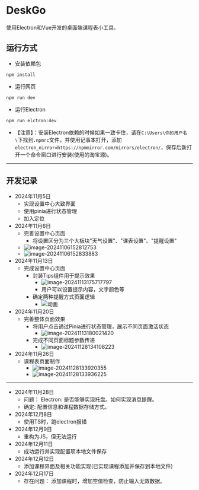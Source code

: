 # DeskGo
使用Electron和Vue开发的桌面端课程表小工具。
## 运行方式
+ 安装依赖包
~~~shell
npm install 
~~~
+ 运行网页

```shell
npm run dev
```

+ 运行Electron

```shell
npm run elctron:dev
```

+ 【注意】：安装Electron依赖的时候如果一致卡住，请在`C:\Users\你的用户名\`下找到`.npmrc`文件，并使用记事本打开，添加`electron_mirror=https://npmmirror.com/mirrors/electron/`，保存后新打开一个命令窗口进行安装(使用的淘宝源)。

---

## 开发记录
+ 2024年11月5日
  + 实现设置中心大致界面
  + 使用pinia进行状态管理
  + 加入定位
+ 2024年11月6日
  + 完善设置中心页面
    + 将设置区分为三个大板块"天气设置"、"课表设置"、"提醒设置"
  + ![image-20241106152812753](https://astraca.oss-cn-chengdu.aliyuncs.com/img_bed/image-20241106152812753.png)
  + ![image-20241106152833883](https://astraca.oss-cn-chengdu.aliyuncs.com/img_bed/image-20241106152833883.png)
+ 2024年11月13日
  + 完成设置中心页面
    + 封装Tips组件用于提示效果
      + ![image-20241113175717797](https://astraca.oss-cn-chengdu.aliyuncs.com/img_bed/image-20241113175717797.png)
      + 用户可以设置提示内容，文字颜色等
    + 确定两种提醒方式页面逻辑
      + ![动画](https://astraca.oss-cn-chengdu.aliyuncs.com/img_bed/%E5%8A%A8%E7%94%BB.gif)
+ 2024年11月20日
  + 完善整体页面效果
    + 将用户点击通过Pinia进行状态管理，展示不同页面激活状态
      + ![image-20241113180021420](https://astraca.oss-cn-chengdu.aliyuncs.com/img_bed/image-20241113180021420.png)
    + 完成不同页面标题参数传递
      + ![image-20241128134108223](https://astraca.oss-cn-chengdu.aliyuncs.com/img_bed/image-20241128134108223.png)
+ 2024年11月26日
  + 课程表页面制作
    + ![image-20241128133920355](https://astraca.oss-cn-chengdu.aliyuncs.com/img_bed/image-20241128133920355.png)
    + ![image-20241128133936225](https://astraca.oss-cn-chengdu.aliyuncs.com/img_bed/image-20241128133936225.png)
---
+ 2024年11月28日
  + 问题：
    Electron: 是否能够实现托盘。如何实现消息提醒。
  + 确定:
    配置信息和课程数据存储方式。
+ 2024年12月8日
  + 使用TS时，跑electron报错
+ 2024年12月9日
  + 重构为JS，但无法运行
+ 2024年12月11日
  + 成功运行并实现配置项本地文件保存
+ 2024年12月12日
  + 添加课程界面及相关功能实现(已实现课程添加并保存到本地文件)
+ 2024年12月17日
  + 存在问题： 添加课程时，增加空值检查，防止输入无效数据。
